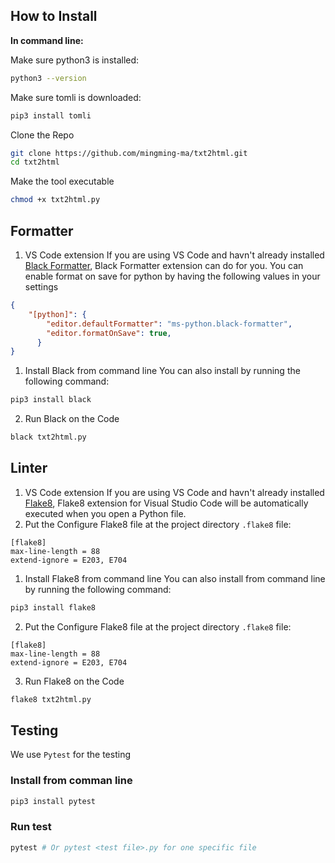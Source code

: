 ## How to Install 

**In command line:**

Make sure python3 is installed:
```bash
python3 --version
```
Make sure tomli is downloaded:
```bash
pip3 install tomli
```

Clone the Repo

```bash
git clone https://github.com/mingming-ma/txt2html.git
cd txt2html 
```

Make the tool executable
```bash
chmod +x txt2html.py
```

## Formatter

1. VS Code extension
If you are using VS Code and havn't already installed [Black Formatter](https://marketplace.visualstudio.com/items?itemName=ms-python.black-formatter), Black Formatter extension can do for you. You can enable format on save for python by having the following values in your settings
```json
{
    "[python]": {
        "editor.defaultFormatter": "ms-python.black-formatter",
        "editor.formatOnSave": true,
      }
}
```

1. Install Black from command line
You can also install by running the following command:
```bash
pip3 install black
```
2. Run Black on the Code
```bash
black txt2html.py
```

## Linter

1. VS Code extension
If you are using VS Code and havn't already installed [Flake8](https://marketplace.visualstudio.com/items?itemName=ms-python.flake8), Flake8 extension for Visual Studio Code will be automatically executed when you open a Python file.
2. Put the Configure Flake8 file at the project directory 
`.flake8` file:
```
[flake8]
max-line-length = 88
extend-ignore = E203, E704
```

1. Install Flake8 from command line
You can also install from command line by running the following command:
```bash
pip3 install flake8
```
2. Put the Configure Flake8 file at the project directory 
`.flake8` file:
```
[flake8]
max-line-length = 88
extend-ignore = E203, E704
```
3. Run Flake8 on the Code
```bash
flake8 txt2html.py
```

## Testing
We use `Pytest` for the testing
### Install from comman line
```bash
pip3 install pytest
```
### Run test
```bash
pytest # Or pytest <test file>.py for one specific file
```

